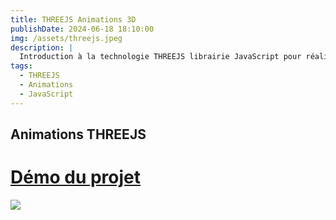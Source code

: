 ```yaml
---
title: THREEJS Animations 3D
publishDate: 2024-06-18 18:10:00
img: /assets/threejs.jpeg
description: |
  Introduction à la technologie THREEJS librairie JavaScript pour réaliser des animations 3D
tags:
  - THREEJS
  - Animations
  - JavaScript
---
```


## Animations THREEJS

> <html>
<h1>
<a a href="https://ldwgl.github.io/shaderThreeJS/">Démo du projet</a></h1>
<img src="/assets/animations.png">
<html>